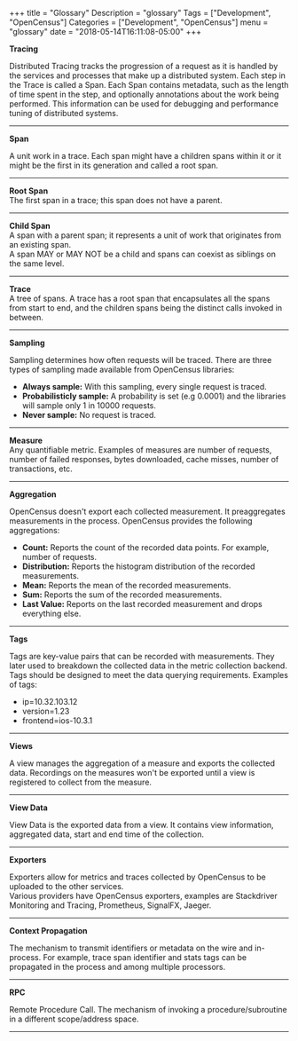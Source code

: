 +++
title = "Glossary"
Description = "glossary"
Tags = ["Development", "OpenCensus"]
Categories = ["Development", "OpenCensus"]
menu = "glossary"
date = "2018-05-14T16:11:08-05:00"
+++

**Tracing**  

Distributed Tracing tracks the progression of a request as it is handled by the services and processes that make up a distributed system. Each step in the Trace is called a Span. Each Span contains metadata, such as the length of time spent in the step, and optionally annotations about the work being performed. This information can be used for debugging and performance tuning of distributed systems.

---

**Span**  

A unit work in a trace. Each span might have a children spans within it or it might be the first in its generation and called a root span.  

---

**Root Span**  
The first span in a trace; this span does not have a parent.  

---

**Child Span**  
A span with a parent span; it represents a unit of work that originates from an existing span.  
A span MAY or MAY NOT be a child and spans can coexist as siblings on the same level.  

---

**Trace**  
A tree of spans. A trace has a root span that encapsulates all the spans from start to end, and the children spans being the distinct calls invoked in between.  

---

**Sampling**

Sampling determines how often requests will be traced.
There are three types of sampling made available from OpenCensus libraries:  

* **Always sample:** With this sampling, every single request is traced.  
* **Probabilisticly sample:** A probability is set (e.g 0.0001) and the libraries will sample only 1 in 10000 requests.
* **Never sample:** No request is traced.  

---

**Measure**  
Any quantifiable metric. Examples of measures are number of requests, number of failed responses, bytes downloaded, cache misses, number of transactions, etc.  

---

**Aggregation**

OpenCensus doesn't export each collected measurement. It preaggregates measurements in the process.
OpenCensus provides the following aggregations:  

* **Count:** Reports the count of the recorded data points. For example, number of requests.
* **Distribution:** Reports the histogram distribution of the recorded measurements.
* **Mean:** Reports the mean of the recorded measurements.
* **Sum:** Reports the sum of the recorded measurements.
* **Last Value:** Reports on the last recorded measurement and drops everything else.

---

**Tags**

Tags are key-value pairs that can be recorded with measurements.
They later used to breakdown the collected data in the metric collection backend.
Tags should be designed to meet the data querying requirements. Examples of tags: 

* ip=10.32.103.12
* version=1.23
* frontend=ios-10.3.1  

---

**Views**

A view manages the aggregation of a measure and exports the collected data.
Recordings on the measures won't be exported until a view is registered to
collect from the measure.

---

**View Data**

View Data is the exported data from a view.
It contains view information, aggregated data,
start and end time of the collection.

---

**Exporters**

Exporters allow for metrics and traces collected by
OpenCensus to be uploaded to the other services.  
Various providers have OpenCensus exporters, examples are
Stackdriver Monitoring and Tracing, Prometheus, SignalFX, Jaeger.

---

**Context Propagation**  

The mechanism to transmit identifiers or metadata on the wire
and in-process. For example, trace span identifier and stats tags
can be propagated in the process and among multiple processors.

---

**RPC**

Remote Procedure Call. The mechanism of invoking a procedure/subroutine in a different scope/address space.  

---